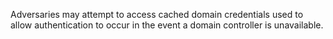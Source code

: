 Adversaries may attempt to access cached domain credentials used to allow authentication to occur in the event a domain controller is unavailable.